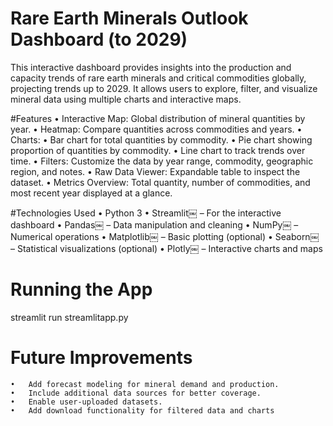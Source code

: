 # Rare Earth Minerals Outlook Dashboard (to 2029)

This interactive dashboard provides insights into the production and capacity trends of rare earth minerals and critical commodities globally, projecting trends up to 2029. It allows users to explore, filter, and visualize mineral data using multiple charts and interactive maps.

#Features
	•	Interactive Map: Global distribution of mineral quantities by year.
	•	Heatmap: Compare quantities across commodities and years.
	•	Charts:
	•	Bar chart for total quantities by commodity.
	•	Pie chart showing proportion of quantities by commodity.
	•	Line chart to track trends over time.
	•	Filters: Customize the data by year range, commodity, geographic region, and notes.
	•	Raw Data Viewer: Expandable table to inspect the dataset.
	•	Metrics Overview: Total quantity, number of commodities, and most recent year displayed at a glance.

#Technologies Used
	•	Python 3
	•	Streamlit￼ – For the interactive dashboard
	•	Pandas￼ – Data manipulation and cleaning
	•	NumPy￼ – Numerical operations
	•	Matplotlib￼ – Basic plotting (optional)
	•	Seaborn￼ – Statistical visualizations (optional)
	•	Plotly￼ – Interactive charts and maps

# Running the App
streamlit run streamlitapp.py

# Future Improvements
	•	Add forecast modeling for mineral demand and production.
	•	Include additional data sources for better coverage.
	•	Enable user-uploaded datasets.
	•	Add download functionality for filtered data and charts
